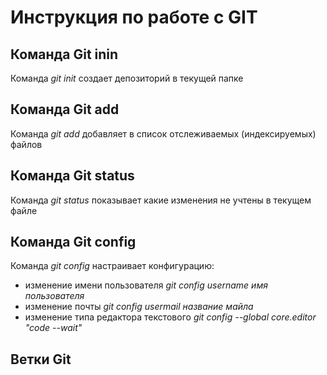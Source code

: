 # Инструкция по работе с GIT
## Команда Git inin
Команда *git init* создает депозиторий в текущей папке
## Команда Git add
Команда *git add* добавляет в список отслеживаемых (индексируемых) файлов
## Команда Git status
Команда *git status* показывает какие изменения не учтены в текущем файле
## Команда Git config
Команда *git config* настраивает конфигурацию:
* изменение имени пользователя *git config username имя пользователя*
* изменение почты *git config usermail название майла*
* изменение типа редактора текстового *git config --global core.editor "code --wait"*

## Ветки Git
